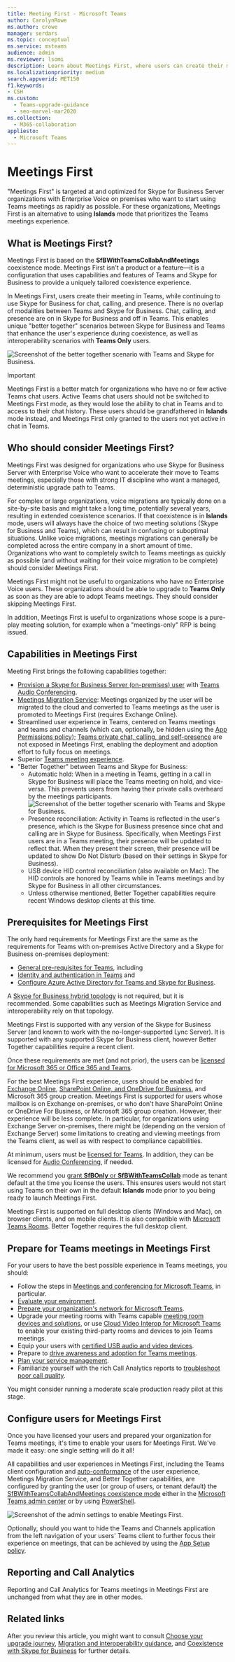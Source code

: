 ```yaml
---
title: Meeting First - Microsoft Teams 
author: CarolynRowe
ms.author: crowe
manager: serdars
ms.topic: conceptual
ms.service: msteams
audience: admin
ms.reviewer: lsomi
description: Learn about Meetings First, where users can create their meeting in Teams, while continuing to use Skype for Business for chat, calling, and presence.
ms.localizationpriority: medium
search.appverid: MET150
f1.keywords:
- CSH
ms.custom: 
  - Teams-upgrade-guidance
  - seo-marvel-mar2020
ms.collection: 
  - M365-collaboration
appliesto: 
  - Microsoft Teams
---
```


# Meetings First

"Meetings First" is targeted at and optimized for Skype for Business Server organizations with Enterprise Voice on premises who want to start using Teams meetings as rapidly as possible. For these organizations, Meetings First is an alternative to using **Islands** mode that prioritizes the Teams meetings experience.

## What is Meetings First?

Meetings First is based on the **SfBWithTeamsCollabAndMeetings** coexistence mode. Meetings First isn't a product or a feature—it is a configuration that uses capabilities and features of Teams and Skype for Business to provide a uniquely tailored coexistence experience.

In Meetings First, users create their meeting in Teams, while continuing to use Skype for Business for chat, calling, and presence. There is no overlap of modalities between Teams and Skype for Business. Chat, calling, and presence are on in Skype for Business and off in Teams. This enables unique "better together" scenarios between Skype for Business and Teams that enhance the user's experience during coexistence, as well as interoperability scenarios with **Teams Only** users.

![Screenshot of the better together scenario with Teams and Skype for Business.](media/meetings-first-meeting-in-meeting.png)

> [!Important]
> Meetings First is a better match for organizations who have no or few active Teams chat users. Active Teams chat users should not be switched to Meetings First mode, as they would lose the ability to chat in Teams and to access to their chat history. These users should be grandfathered in **Islands** mode instead, and Meetings First only granted to the users not yet active in chat in Teams.

## Who should consider Meetings First?

Meetings First was designed for organizations who use Skype for Business Server with Enterprise Voice who want to accelerate their move to Teams meetings, especially those with strong IT discipline who want a managed, deterministic upgrade path to Teams.

For complex or large organizations, voice migrations are typically done on a site-by-site basis and might take a long time, potentially several years, resulting in extended coexistence scenarios. If that coexistence is in **Islands** mode, users will always have the choice of two meeting solutions (Skype for Business and Teams), which can result in confusing or suboptimal situations. Unlike voice migrations, meetings migrations can generally be completed across the entire company in a short amount of time. Organizations who want to completely switch to Teams meetings as quickly as possible (and without waiting for their voice migration to be complete) should consider Meetings First.

Meetings First might not be useful to organizations who have no Enterprise Voice users. These organizations should be able to upgrade to **Teams Only** as soon as they are able to adopt Teams meetings. They should consider skipping Meetings First.

In addition, Meetings First is useful to organizations whose scope is a pure-play meeting solution, for example when a "meetings-only" RFP is being issued.

## Capabilities in Meetings First

Meeting First brings the following capabilities together:

- [Provision a Skype for Business Server (on-premises) user](./tutorial-audio-conferencing.yml?tutorial-step=3) with [Teams Audio Conferencing](tutorial-audio-conferencing.yml).
- [Meetings Migration Service](/skypeforbusiness/audio-conferencing-in-office-365/setting-up-the-meeting-migration-service-mms): Meetings organized by the user will be migrated to the cloud and converted to Teams meetings as the user is promoted to Meetings First (requires Exchange Online).
- Streamlined user experience in Teams, centered on Teams meetings and teams and channels (which can, optionally, be hidden using the [App Permissions policy](teams-app-permission-policies.md)); [Teams private chat, calling, and self-presence](teams-client-experience-and-conformance-to-coexistence-modes.md) are not exposed in Meetings First, enabling the deployment and adoption effort to fully focus on meetings.
- Superior [Teams meeting experience](tutorial-meetings-in-teams.yml).
- "Better Together" between Teams and Skype for Business: 
  - Automatic hold: When in a meeting in Teams, getting in a call in Skype for Business will place the Teams meeting on hold, and vice-versa. This prevents users from having their private calls overheard by the meetings participants.
    ![Screenshot of the better together scenario with Teams and Skype for Business.](media/meetings-first-better-together-hold.png)
  - Presence reconciliation: Activity in Teams is reflected in the user's presence, which is the Skype for Business presence since chat and calling are in Skype for Business. Specifically, when Meetings First users are in a Teams meeting, their presence will be updated to reflect that. When they present their screen, their presence will be updated to show Do Not Disturb (based on their settings in Skype for Business).
  - USB device HID control reconciliation (also available on Mac): The HID controls are honored by Teams while in Teams meetings and by Skype for Business in all other circumstances.
  - Unless otherwise mentioned, Better Together capabilities require recent Windows desktop clients at this time.

## Prerequisites for Meetings First

The only hard requirements for Meetings First are the same as the requirements for Teams with on-premises Active Directory and a Skype for Business on-premises deployment:

- [General pre-requisites for Teams](upgrade-plan-journey-prerequisites.md), including
- [Identity and authentication in Teams](identify-models-authentication.md) and
- [Configure Azure Active Directory for Teams and Skype for Business](/skypeforbusiness/hybrid/configure-azure-ad-connect).

A [Skype for Business hybrid topology](/skypeforbusiness/hybrid/configure-federation-with-skype-for-business-online) is not required, but it is recommended. Some capabilities such as Meetings Migration Service and interoperability rely on that topology.

Meetings First is supported with any version of the Skype for Business Server (and known to work with the no-longer-supported Lync Server). It is supported with any supported Skype for Business client, however Better Together capabilities require a recent client.

Once these requirements are met (and not prior), the users can be [licensed for Microsoft 365 or Office 365 and Teams](/office365/enterprise/assign-licenses-to-user-accounts).

For the best Meetings First experience, users should be enabled for [Exchange Online](exchange-teams-interact.md), [SharePoint Online, and OneDrive for Business](sharepoint-onedrive-interact.md), and Microsoft 365 group creation. Meetings First is supported for users whose mailbox is on Exchange on-premises, or who don't have SharePoint Online or OneDrive For Business, or Microsoft 365 group creation. However, their experience will be less complete. In particular, for organizations using Exchange Server on-premises, there might be (depending on the version of Exchange Server) some limitations to creating and viewing meetings from the Teams client, as well as with respect to compliance capabilities.

At minimum, users must be [licensed for Teams](/microsoft-365/admin/manage/assign-licenses-to-users). In addition, they can be licensed for [Audio Conferencing](set-up-audio-conferencing-in-teams.md), if needed.

We recommend you [grant **SfBOnly** or **SfBWithTeamsCollab**](/powershell/module/skype/grant-csteamsupgradepolicy?view=skype-ps) mode as tenant default at the time you license the users. This ensures users would not start using Teams on their own in the default **Islands** mode prior to you being ready to launch Meetings First.

Meetings First is supported on full desktop clients (Windows and Mac), on browser clients, and on mobile clients. It is also compatible with [Microsoft Teams Rooms](/microsoftteams/room-systems/). Better Together requires the full desktop client.

## Prepare for Teams meetings in Meetings First

For your users to have the best possible experience in Teams meetings, you should:

- Follow the steps in [Meetings and conferencing for Microsoft Teams](deploy-meetings-microsoft-teams-landing-page.md), in particular.
- [Evaluate your environment](3-envision-evaluate-my-environment.md).
- [Prepare your organization's network for Microsoft Teams](prepare-network.md).
- Upgrade your meeting rooms with Teams capable [meeting room devices and solutions](/skypeforbusiness/certification/devices-meeting-rooms?bc=%2fmicrosoftteams%2fbreadcrumb%2ftoc.json&toc=%2fMicrosoftTeams%2ftoc.json), or use [Cloud Video Interop for Microsoft Teams](cloud-video-interop.md) to enable your existing third-party rooms and devices to join Teams meetings.
- Equip your users with [certified USB audio and video devices](/skypeforbusiness/certification/devices-usb-devices?bc=%2fmicrosoftteams%2fbreadcrumb%2ftoc.json&toc=%2fMicrosoftTeams%2ftoc.json).
- Prepare to [drive awareness and adoption for Teams meetings](adopt-microsoft-teams-landing-page.md).
- [Plan your service management](4-envision-plan-my-service-management.md).
- Familiarize yourself with the rich Call Analytics reports to [troubleshoot poor call quality](use-call-analytics-to-troubleshoot-poor-call-quality.md).

You might consider running a moderate scale production ready pilot at this stage.

## Configure users for Meetings First

Once you have licensed your users and prepared your organization for Teams meetings, it's time to enable your users for Meetings First. We've made it easy: one single setting will do it all!

All capabilities and user experiences in Meetings First, including the Teams client configuration and [auto-conformance](teams-client-experience-and-conformance-to-coexistence-modes.md) of the user experience, Meetings Migration Service, and Better Together capabilities, are configured by granting the user (or group of users, or tenant default) the [SfBWithTeamsCollabAndMeetings coexistence mode](setting-your-coexistence-and-upgrade-settings.md) either in the [Microsoft Teams admin center](manage-teams-in-modern-portal.md) or by using [PowerShell](/powershell/module/skype/grant-csteamsupgradepolicy?view=skype-ps).

![Screenshot of the admin settings to enable Meetings First.](media/teams-meeting-admin-settings.png)

Optionally, should you want to hide the Teams and Channels application from the left navigation of your users' Teams client to further focus their experience on meetings, that can be achieved by using the [App Setup policy](teams-app-setup-policies.md).

## Reporting and Call Analytics

Reporting and Call Analytics for Teams meetings in Meetings First are unchanged from what they are in other modes.

## Related links

After you review this article, you might want to consult [Choose your upgrade journey](upgrade-and-coexistence-of-skypeforbusiness-and-teams.md), [Migration and interoperability guidance](migration-interop-guidance-for-teams-with-skype.md), and [Coexistence with Skype for Business](coexistence-chat-calls-presence.md) for further details.
